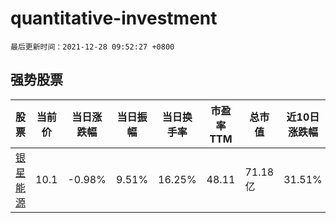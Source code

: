 # quantitative-investment

`最后更新时间：2021-12-28 09:52:27 +0800`

## 强势股票

|股票|当前价|当日涨跌幅|当日振幅|当日换手率|市盈率TTM|总市值|近10日涨跌幅|
|----|----|----|----|----|----|----|----|
|[银星能源](https://xueqiu.com/S/SZ000862)|10.1|-0.98%|9.51%|16.25%|48.11|71.18亿|31.51%|
